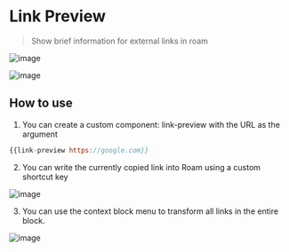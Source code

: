 # Link Preview

> Show brief information for external links in roam



![image](https://user-images.githubusercontent.com/23192045/219956966-43781827-285d-4b66-a493-cdfdd7ea2c01.png)

![image](https://user-images.githubusercontent.com/23192045/219956975-20999ad0-f2ff-4a60-8891-9ee766a7c348.png)




## How to use

1. You can create a custom component: link-preview with the URL as the argument

```js
{{link-preview https://google.com}}
```

2. You can write the currently copied link into Roam using a custom shortcut key

![image](https://user-images.githubusercontent.com/23192045/219956992-d574628e-959d-4247-be9b-b3a3d6c81e16.png)

3. You can use the context block menu to transform all links in the entire block.

![image](https://user-images.githubusercontent.com/23192045/223105097-8920f688-d22e-477c-af7e-461179d4dc47.png)




